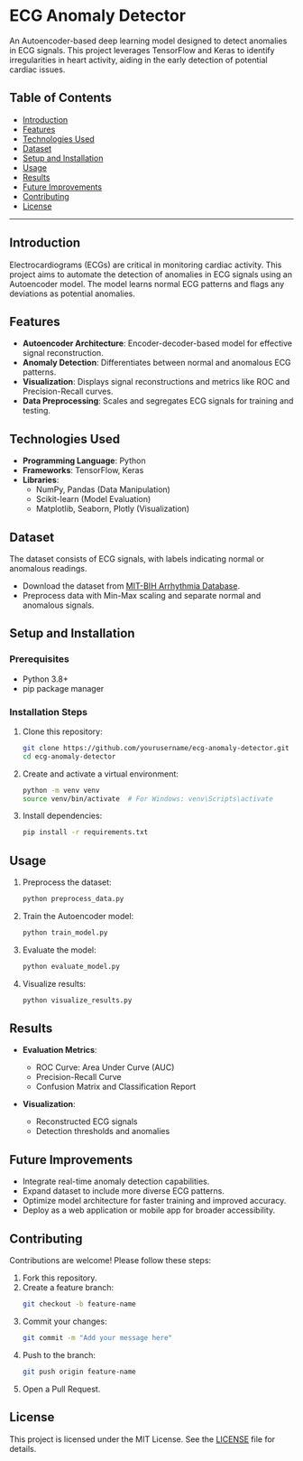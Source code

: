 # ECG Anomaly Detector

An Autoencoder-based deep learning model designed to detect anomalies in ECG signals. This project leverages TensorFlow and Keras to identify irregularities in heart activity, aiding in the early detection of potential cardiac issues.

## Table of Contents
- [Introduction](#introduction)
- [Features](#features)
- [Technologies Used](#technologies-used)
- [Dataset](#dataset)
- [Setup and Installation](#setup-and-installation)
- [Usage](#usage)
- [Results](#results)
- [Future Improvements](#future-improvements)
- [Contributing](#contributing)
- [License](#license)

---

## Introduction
Electrocardiograms (ECGs) are critical in monitoring cardiac activity. This project aims to automate the detection of anomalies in ECG signals using an Autoencoder model. The model learns normal ECG patterns and flags any deviations as potential anomalies.

## Features
- **Autoencoder Architecture**: Encoder-decoder-based model for effective signal reconstruction.
- **Anomaly Detection**: Differentiates between normal and anomalous ECG patterns.
- **Visualization**: Displays signal reconstructions and metrics like ROC and Precision-Recall curves.
- **Data Preprocessing**: Scales and segregates ECG signals for training and testing.

## Technologies Used
- **Programming Language**: Python
- **Frameworks**: TensorFlow, Keras
- **Libraries**:
  - NumPy, Pandas (Data Manipulation)
  - Scikit-learn (Model Evaluation)
  - Matplotlib, Seaborn, Plotly (Visualization)

## Dataset
The dataset consists of ECG signals, with labels indicating normal or anomalous readings. 
- Download the dataset from [MIT-BIH Arrhythmia Database](https://www.physionet.org/content/mitdb/).
- Preprocess data with Min-Max scaling and separate normal and anomalous signals.

## Setup and Installation
### Prerequisites
- Python 3.8+
- pip package manager

### Installation Steps
1. Clone this repository:
   ```bash
   git clone https://github.com/yourusername/ecg-anomaly-detector.git
   cd ecg-anomaly-detector
   ```
2. Create and activate a virtual environment:
   ```bash
   python -m venv venv
   source venv/bin/activate  # For Windows: venv\Scripts\activate
   ```
3. Install dependencies:
   ```bash
   pip install -r requirements.txt
   ```

## Usage
1. Preprocess the dataset:
   ```bash
   python preprocess_data.py
   ```
2. Train the Autoencoder model:
   ```bash
   python train_model.py
   ```
3. Evaluate the model:
   ```bash
   python evaluate_model.py
   ```
4. Visualize results:
   ```bash
   python visualize_results.py
   ```

## Results
- **Evaluation Metrics**:
  - ROC Curve: Area Under Curve (AUC)
  - Precision-Recall Curve
  - Confusion Matrix and Classification Report

- **Visualization**:
  - Reconstructed ECG signals
  - Detection thresholds and anomalies

## Future Improvements
- Integrate real-time anomaly detection capabilities.
- Expand dataset to include more diverse ECG patterns.
- Optimize model architecture for faster training and improved accuracy.
- Deploy as a web application or mobile app for broader accessibility.

## Contributing
Contributions are welcome! Please follow these steps:
1. Fork this repository.
2. Create a feature branch:
   ```bash
   git checkout -b feature-name
   ```
3. Commit your changes:
   ```bash
   git commit -m "Add your message here"
   ```
4. Push to the branch:
   ```bash
   git push origin feature-name
   ```
5. Open a Pull Request.

## License
This project is licensed under the MIT License. See the [LICENSE](LICENSE) file for details.

